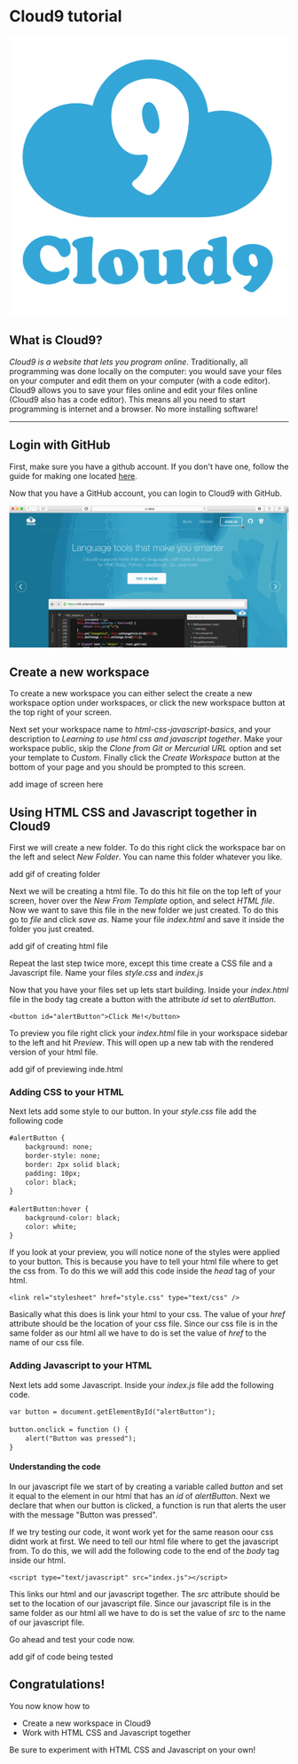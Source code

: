 # Cloud9 tutorial

![Cloud9 logo](img/cloud9.png)

## What is Cloud9?

*Cloud9 is a website that lets you program online*. Traditionally, all programming was done locally on the computer: you would save your files on your computer and edit them on your computer (with a code editor). Cloud9 allows you to save your files online and edit your files online (Cloud9 also has a code editor). This means all you need to start programming is internet and a browser. No more installing software!

---

## Login with GitHub

First, make sure you have a github account. If you don't have one, follow the guide for making one located [here](https://github.com/hackedu/hackedu/tree/master/playbook/workshops/portfolio#creating-a-github-account).

Now that you have a GitHub account, you can login to Cloud9 with GitHub.

![](img/github-login.gif)

## Create a new workspace

To create a new workspace you can either select the create a new workspace option under workspaces, or click the new workspace button at the top right of your screen.

Next set your workspace name to *html-css-javascript-basics*, and your description to *Learning to use html css and javascript together*. Make your workspace public, skip the *Clone from Git or Mercurial URL* option and set your template to *Custom*. Finally click the *Create Workspace* button at the bottom of your page and you should be prompted to this screen.

add image of screen here

## Using HTML CSS and Javascript together in Cloud9

First we will create a new folder. To do this right click the workspace bar on the left and select *New Folder*. You can name this folder whatever you like.

add gif of creating folder

Next we will be creating a html file. To do this hit file on the top left of your screen, hover over the *New From Template* option, and select *HTML file*. Now we want to save this file in the new folder we just created. To do this go to *file* and click *save as*. Name your file *index.html* and save it inside the folder you just created.

add gif of creating html file

Repeat the last step twice more, except this time create a CSS file and a Javascript file. Name your files *style.css* and *index.js*

Now that you have your files set up lets start building. Inside your *index.html* file in the body tag create a button with the attribute *id* set to *alertButton*. 

```
<button id="alertButton">Click Me!</button>
```

To preview you file right click your *index.html* file in your workspace sidebar to the left and hit *Preview*. This will open up a new tab with the rendered version of your html file.

add gif of previewing inde.html

### Adding CSS to your HTML

Next lets add some style to our button. In your *style.css* file add the following code 

```
#alertButton {
    background: none;
    border-style: none;
    border: 2px solid black;
    padding: 10px;
    color: black;
}

#alertButton:hover {
    background-color: black;
    color: white;
}
```
If you look at your preview, you will notice none of the styles were applied to your button. This is because you have to tell your html file where to get the css from. To do this we will add this code inside the *head* tag of your html. 

```
<link rel="stylesheet" href="style.css" type="text/css" />
```

Basically what this does is link your html to your css. The value of your *href* attribute should be the location of your css file. Since our css file is in the same folder as our html all we have to do is set the value of *href* to the name of our css file.

### Adding Javascript to your HTML

Next lets add some Javascript. Inside your *index.js* file add the following code.

```
var button = document.getElementById("alertButton");

button.onclick = function () {
    alert("Button was pressed");
}
```

#### Understanding the code

In our javascript file we start of by creating a variable called *button* and set it equal to the element in our html that has an *id* of *alertButton*. Next we declare that when our button is clicked, a function is run that alerts the user with the message "Button was pressed".

If we try testing our code, it wont work yet for the same reason oour css didnt work at first. We need to tell our html file where to get the javascript from. To do this, we will add the following code to the end of the *body* tag inside our html.

```
<script type="text/javascript" src="index.js"></script>
```

This links our html and our javascript together. The *src* attribute should be set to the location of our javascript file. Since our javascript file is in the same folder as our html all we have to do is set the value of *src* to the name of our javascript file.

Go ahead and test your code now.

add gif of code being tested

## Congratulations!

You now know how to

- Create a new workspace in Cloud9
- Work with HTML CSS and Javascript together

Be sure to experiment with HTML CSS and Javascript on your own!


